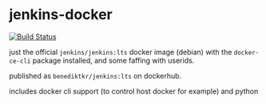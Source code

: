 # jenkins-docker

[![Build Status](https://jenkins.sudo.is/buildStatus/icon?job=ben%2Fjenkins-docker%2Fmaster&style=flat-square)](https://jenkins.sudo.is/job/ben/job/jenkins-docker/job/master/)

just the official `jenkins/jenkins:lts` docker image (debian) with the `docker-ce-cli` package installed, and some faffing with userids.

published as `benediktkr/jenkins:lts` on dockerhub.

includes docker cli support (to control host docker for example) and python
